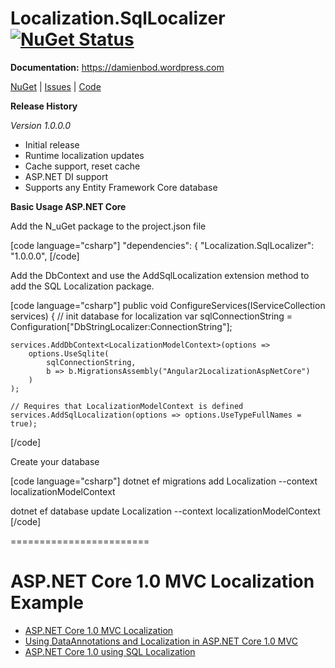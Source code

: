 Localization.SqlLocalizer [![NuGet Status](http://img.shields.io/nuget/v/Localization.SqlLocalizer.svg?style=flat-square)](https://www.nuget.org/packages/Localization.SqlLocalizer/)
========================
<strong>Documentation:</strong>
 https://damienbod.wordpress.com

<a href="https://www.nuget.org/packages/Localization.SqlLocalizer/">NuGet</a> | <a href="https://github.com/damienbod/AspNet5Localization/issues">Issues</a> | <a href="https://github.com/damienbod/AspNet5Localization/tree/master/AspNet5Localization/src/Localization.SqlLocalizer">Code</a>

<strong>Release History</strong>

<em>Version 1.0.0.0</em>
<ul>
 	<li>Initial release</li>
	<li>Runtime localization updates</li>
	<li>Cache support, reset cache</li>
        <li>ASP.NET DI support</li>
        <li>Supports any Entity Framework Core database</li>

</ul>

<strong>Basic Usage ASP.NET Core</strong>

Add the N_uGet package to the project.json file

[code language="csharp"]
"dependencies": {
        "Localization.SqlLocalizer": "1.0.0.0",
[/code]

Add the DbContext and use the AddSqlLocalization extension method to add the SQL Localization package.

[code language="csharp"]
public void ConfigureServices(IServiceCollection services)
{
	// init database for localization
	var sqlConnectionString = Configuration["DbStringLocalizer:ConnectionString"];

	services.AddDbContext<LocalizationModelContext>(options =>
		options.UseSqlite(
			sqlConnectionString,
			b => b.MigrationsAssembly("Angular2LocalizationAspNetCore")
		)
	);

	// Requires that LocalizationModelContext is defined
	services.AddSqlLocalization(options => options.UseTypeFullNames = true);

[/code]

Create your database

[code language="csharp"]
dotnet ef migrations add Localization --context localizationModelContext

dotnet ef database update Localization --context localizationModelContext
[/code]


========================


# ASP.NET Core 1.0 MVC Localization Example


<ul>
	<li><a href="http://damienbod.com/2015/10/21/asp-net-5-mvc-6-localization/">ASP.NET Core 1.0 MVC Localization</a></li>
	<li><a href="http://damienbod.com/2015/10/24/using-dataannotations-and-localization-in-asp-net-5-mvc-6/">Using DataAnnotations and Localization in ASP.NET Core 1.0 MVC </a></li>
	<li><a href="http://damienbod.com/2016/01/29/asp-net-core-1-0-using-sql-localization/">ASP.NET Core 1.0 using SQL Localization</a></li>
</ul>



